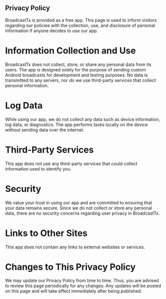 ## Privacy Policy
BroadcastTx is provided as a free app. This page is used to inform visitors regarding our policies with the collection, use, and disclosure of personal information if anyone decides to use our app.

# Information Collection and Use
BroadcastTx does not collect, store, or share any personal data from its users. The app is designed solely for the purpose of sending custom Android broadcasts for development and testing purposes. No data is transmitted to any servers, nor do we use third-party services that collect personal information.

# Log Data
While using our app, we do not collect any data such as device information, log data, or diagnostics. The app performs tasks locally on the device without sending data over the internet.

# Third-Party Services
This app does not use any third-party services that could collect information used to identify you.

# Security
We value your trust in using our app and are committed to ensuring that your data remains secure. Since we do not collect or store any personal data, there are no security concerns regarding user privacy in BroadcastTx.

# Links to Other Sites
This app does not contain any links to external websites or services.

# Changes to This Privacy Policy
We may update our Privacy Policy from time to time. Thus, you are advised to review this page periodically for any changes. Any updates will be posted on this page and will take effect immediately after being published.
